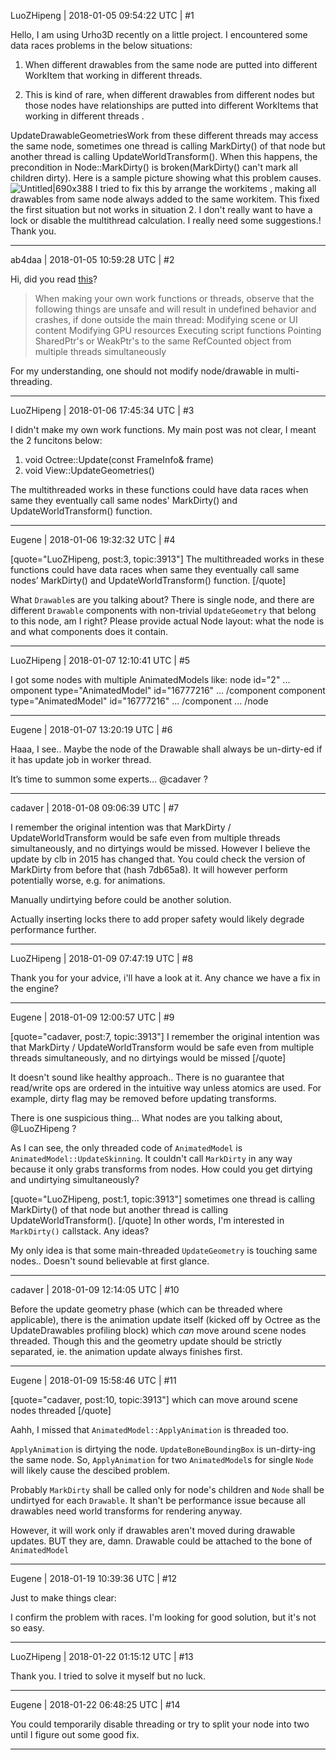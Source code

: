 LuoZHipeng | 2018-01-05 09:54:22 UTC | #1

Hello, I am using Urho3D recently on a little project.
I encountered some data races problems in the below situations:

1. When different drawables from the same node are putted into different WorkItem that  working in different threads.

2. This is kind of rare, when different drawables from different nodes but those nodes have relationships are putted into different WorkItems that working in different threads .

UpdateDrawableGeometriesWork from these different threads may access the same node, sometimes one thread is calling MarkDirty() of that node but another thread is calling UpdateWorldTransform(). When this happens, the precondition in Node::MarkDirty() is broken(MarkDirty() can't mark all children dirty).
Here is a sample picture showing what this problem causes.
![Untitled|690x388](upload://rbGJgpI0dafVGtQbBf7hqZe2qi7.jpg)
I tried to fix this by arrange the workitems , making all drawables from same node always added to the same workitem. This fixed the first situation but not works in situation 2.
I don't really want to have a lock or disable the multithread calculation.
I really need some suggestions.!
Thank you.

-------------------------

ab4daa | 2018-01-05 10:59:28 UTC | #2

Hi, did you read [this](https://urho3d.github.io/documentation/1.7/_multithreading.html)?

> When making your own work functions or threads, observe that the following things are unsafe and will result in undefined behavior and crashes, if done outside the main thread:
    Modifying scene or UI content
    Modifying GPU resources
    Executing script functions
    Pointing SharedPtr's or WeakPtr's to the same RefCounted object from multiple threads simultaneously

For my understanding, one should not modify node/drawable in multi-threading.

-------------------------

LuoZHipeng | 2018-01-06 17:45:34 UTC | #3

I didn't make my own work functions.
My main post was not clear, I meant the 2 funcitons below:
1. void Octree::Update(const FrameInfo& frame)
2. void View::UpdateGeometries()

The multithreaded works in these functions could have data races when same they eventually call same nodes' MarkDirty() and UpdateWorldTransform() function.

-------------------------

Eugene | 2018-01-06 19:32:32 UTC | #4

[quote="LuoZHipeng, post:3, topic:3913"]
The multithreaded works in these functions could have data races when same they eventually call same nodes’ MarkDirty() and UpdateWorldTransform() function.
[/quote]

What `Drawable`s are you talking about?
There is single node, and there are different `Drawable` components with non-trivial `UpdateGeometry` that belong to this node, am I right?
Please provide actual Node layout: what the node is and what components does it contain.

-------------------------

LuoZHipeng | 2018-01-07 12:10:41 UTC | #5

I got some nodes with multiple AnimatedModels like:
node id="2"
	...
	omponent type="AnimatedModel" id="16777216"
            ...
        /component
        component type="AnimatedModel" id="16777216"
            ...
        /component
        ...
/node

-------------------------

Eugene | 2018-01-07 13:20:19 UTC | #6

Haaa, I see..
Maybe the node of the Drawable shall always be un-dirty-ed if it has update job in worker thread.

It’s time to summon some experts...
@cadaver ?

-------------------------

cadaver | 2018-01-08 09:06:39 UTC | #7

I remember the original intention was that MarkDirty / UpdateWorldTransform would be safe even from multiple threads simultaneously, and no dirtyings would be missed. However I believe the update by clb in 2015 has changed that. You could check the version of MarkDirty from before that (hash 7db65a8). It will however perform potentially worse, e.g. for animations.

Manually undirtying before could be another solution.

Actually inserting locks there to add proper safety would likely degrade performance further.

-------------------------

LuoZHipeng | 2018-01-09 07:47:19 UTC | #8

Thank you for your advice, i'll have a look at it.
Any chance we have a fix in the engine?

-------------------------

Eugene | 2018-01-09 12:00:57 UTC | #9

[quote="cadaver, post:7, topic:3913"]
I remember the original intention was that MarkDirty / UpdateWorldTransform would be safe even from multiple threads simultaneously, and no dirtyings would be missed
[/quote]

It doesn't sound like healthy approach.. There is no guarantee that read/write ops are ordered in the intuitive way unless atomics are used. For example, dirty flag may be removed before updating transforms.

There is one suspicious thing... What nodes are you talking about, @LuoZHipeng ?

As I can see, the only threaded code of `AnimatedModel` is `AnimatedModel::UpdateSkinning`. It couldn't call `MarkDirty` in any way because it only grabs transforms from nodes.
How could you get dirtying and undirtying simultaneously?

[quote="LuoZHipeng, post:1, topic:3913"]
sometimes one thread is calling MarkDirty() of that node but another thread is calling UpdateWorldTransform().
[/quote]
In other words, I'm interested in `MarkDirty()` callstack. Any ideas?

My only idea is that some main-threaded `UpdateGeometry` is touching same nodes.. Doesn't sound believable at first glance.

-------------------------

cadaver | 2018-01-09 12:14:05 UTC | #10

Before the update geometry phase (which can be threaded where applicable), there is the animation update itself (kicked off by Octree as the UpdateDrawables profiling block) which *can* move around scene nodes threaded. Though this and the geometry update should be strictly separated, ie. the animation update always finishes first.

-------------------------

Eugene | 2018-01-09 15:58:46 UTC | #11

[quote="cadaver, post:10, topic:3913"]
which can move around scene nodes threaded
[/quote]

Aahh, I missed that `AnimatedModel::ApplyAnimation` is threaded too.

`ApplyAnimation` is dirtying the node. `UpdateBoneBoundingBox` is un-dirty-ing the same node. So, `ApplyAnimation` for two `AnimatedModel`s for single `Node` will likely cause the descibed problem.

Probably `MarkDirty` shall be called only for node's children and `Node` shall be undirtyed for each `Drawable`. It shan't be performance issue because all drawables need world transforms for rendering anyway.

However, it will work only if drawables aren't moved during drawable updates. BUT they are, damn. Drawable could be attached to the bone of `AnimatedModel`

-------------------------

Eugene | 2018-01-19 10:39:36 UTC | #12

Just to make things clear:

I confirm the problem with races. I'm looking for good solution, but it's not so easy.

-------------------------

LuoZHipeng | 2018-01-22 01:15:12 UTC | #13

Thank you. I tried to solve it myself but no luck.

-------------------------

Eugene | 2018-01-22 06:48:25 UTC | #14

You could temporarily disable threading or try to split your node into two until I figure out some good fix.

-------------------------

